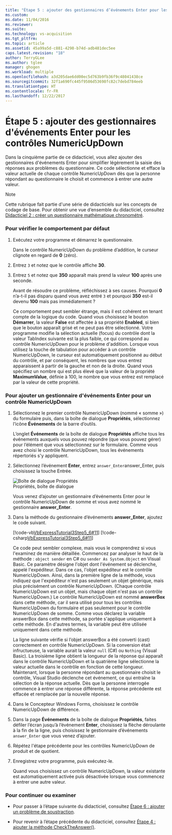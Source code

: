 ```yaml
---
title: "Étape 5 : ajouter des gestionnaires d’événements Enter pour les contrôles NumericUpDown | Microsoft Docs"
ms.custom: 
ms.date: 11/04/2016
ms.reviewer: 
ms.suite: 
ms.technology: vs-acquisition
ms.tgt_pltfrm: 
ms.topic: article
ms.assetid: 45a99a5d-c881-4298-b74d-adb481dec5ee
caps.latest.revision: "18"
author: TerryGLee
ms.author: tglee
manager: ghogen
ms.workload: multiple
ms.openlocfilehash: a3d205dae6dd00ec5d763b9fb36f9c48041438ce
ms.sourcegitcommit: 32f1a690fc445f9586d53698fc82c7debd784eeb
ms.translationtype: HT
ms.contentlocale: fr-FR
ms.lasthandoff: 12/22/2017
---
```

# <a name="step-5-add-enter-event-handlers-for-the-numericupdown-controls"></a>Étape 5 : ajouter des gestionnaires d'événements Enter pour les contrôles NumericUpDown
Dans la cinquième partie de ce didacticiel, vous allez ajouter des gestionnaires d'événements Enter pour simplifier légèrement la saisie des réponses aux problèmes du questionnaire. Ce code sélectionne et efface la valeur actuelle de chaque contrôle NumericUpDown dès que la personne répondant au questionnaire le choisit et commence à entrer une autre valeur.  
  
> [!NOTE]
>  Cette rubrique fait partie d'une série de didacticiels sur les concepts de codage de base. Pour obtenir une vue d’ensemble du didacticiel, consultez [Didacticiel 2 : créer un questionnaire mathématique chronométré](../ide/tutorial-2-create-a-timed-math-quiz.md).  
  
### <a name="to-verify-the-default-behavior"></a>Pour vérifier le comportement par défaut  
  
1.  Exécutez votre programme et démarrez le questionnaire.  
  
     Dans le contrôle NumericUpDown du problème d’addition, le curseur clignote en regard de **0** (zéro).  
  
2.  Entrez `3` et notez que le contrôle affiche **30**.  
  
3.  Entrez `5` et notez que **350** apparaît mais prend la valeur **100** après une seconde.  
  
     Avant de résoudre ce problème, réfléchissez à ses causes. Pourquoi **0** n’a-t-il pas disparu quand vous avez entré `3` et pourquoi **350** est-il devenu **100** mais pas immédiatement ?  
  
     Ce comportement peut sembler étrange, mais il est cohérent en tenant compte de la logique du code. Quand vous choisissez le bouton **Démarrer**, la valeur **False** est affectée à sa propriété **Enabled**, si bien que le bouton apparaît grisé et ne peut pas être sélectionné. Votre programme modifie la sélection actuelle (focus) du contrôle dont la valeur TabIndex suivante est la plus faible, ce qui correspond au contrôle NumericUpDown pour le problème d'addition. Lorsque vous utilisez la touche de tabulation pour accéder à un contrôle NumericUpDown, le curseur est automatiquement positionné au début du contrôle, et par conséquent, les nombres que vous entrez apparaissent à partir de la gauche et non de la droite. Quand vous spécifiez un nombre qui est plus élevé que la valeur de la propriété **MaximumValue**, définie à 100, le nombre que vous entrez est remplacé par la valeur de cette propriété.  
  
### <a name="to-add-an-enter-event-handler-for-a-numericupdown-control"></a>Pour ajouter un gestionnaire d'événements Enter pour un contrôle NumericUpDown  
  
1.  Sélectionnez le premier contrôle NumericUpDown (nommé « somme ») du formulaire puis, dans la boîte de dialogue **Propriétés**, sélectionnez l’icône **Événements** de la barre d’outils.  
  
     L’onglet **Événements** de la boîte de dialogue **Propriétés** affiche tous les événements auxquels vous pouvez répondre (que vous pouvez gérer) pour l’élément que vous sélectionnez sur le formulaire. Comme vous avez choisi le contrôle NumericUpDown, tous les événements répertoriés s'y appliquent.  
  
2.  Sélectionnez l’événement **Enter**, entrez `answer_Enter`answer_Enter, puis choisissez la touche Entrée.  
  
     ![Boîte de dialogue Propriétés](../ide/media/express_answerenter.png "Express_AnswerEnter")  
Propriétés, boîte de dialogue  
  
     Vous venez d’ajouter un gestionnaire d’événements Enter pour le contrôle NumericUpDown de somme et vous avez nommé le gestionnaire **answer_Enter**.  
  
3.  Dans la méthode du gestionnaire d’événements **answer_Enter**, ajoutez le code suivant.  
  
     [!code-vb[VbExpressTutorial3Step5_6#11](../ide/codesnippet/VisualBasic/step-5-add-enter-event-handlers-for-the-numericupdown-controls_1.vb)]
     [!code-csharp[VbExpressTutorial3Step5_6#11](../ide/codesnippet/CSharp/step-5-add-enter-event-handlers-for-the-numericupdown-controls_1.cs)]  
  
     Ce code peut sembler complexe, mais vous le comprendrez si vous l'examinez de manière détaillée. Commencez par analyser le haut de la méthode : `object sender` en C# ou `sender As System.Object` en Visual Basic. Ce paramètre désigne l'objet dont l'événement se déclenche, appelé l'expéditeur. Dans ce cas, l'objet expéditeur est le contrôle NumericUpDown. Ainsi, dans la première ligne de la méthode, vous indiquez que l'expéditeur n'est pas seulement un objet générique, mais plus précisément un contrôle NumericUpDown. (Chaque contrôle NumericUpDown est un objet, mais chaque objet n'est pas un contrôle NumericUpDown.) Le contrôle NumericUpDown est nommé **answerBox** dans cette méthode, car il sera utilisé pour tous les contrôles NumericUpDown du formulaire et pas seulement pour le contrôle NumericUpDown de somme. Comme vous déclarez la variable answerBox dans cette méthode, sa portée s'applique uniquement à cette méthode. En d'autres termes, la variable peut être utilisée uniquement dans cette méthode.  
  
     La ligne suivante vérifie si l’objet answerBox a été converti (cast) correctement en contrôle NumericUpDown. Si la conversion était infructueuse, la variable aurait la valeur `null` (C#) ou `Nothing` (Visual Basic). La troisième ligne obtient la longueur de la réponse qui apparaît dans le contrôle NumericUpDown et la quatrième ligne sélectionne la valeur actuelle dans le contrôle en fonction de cette longueur. Maintenant, lorsque la personne répondant au questionnaire choisit le contrôle, Visual Studio déclenche cet événement, ce qui entraîne la sélection de la réponse actuelle. Dès que la personne interrogée commence à entrer une réponse différente, la réponse précédente est effacée et remplacée par la nouvelle réponse.  
  
4.  Dans le Concepteur Windows Forms, choisissez le contrôle NumericUpDown de différence.  
  
5.  Dans la page **Événements** de la boîte de dialogue **Propriétés**, faites défiler l’écran jusqu’à l’événement **Enter**, choisissez la flèche déroulante à la fin de la ligne, puis choisissez le gestionnaire d’événements `answer_Enter` que vous venez d’ajouter.  
  
6.  Répétez l'étape précédente pour les contrôles NumericUpDown de produit et de quotient.  
  
7.  Enregistrez votre programme, puis exécutez-le.  
  
     Quand vous choisissez un contrôle NumericUpDown, la valeur existante est automatiquement activée puis désactivée lorsque vous commencez à entrer une autre valeur.  
  
### <a name="to-continue-or-review"></a>Pour continuer ou examiner  
  
-   Pour passer à l’étape suivante du didacticiel, consultez [Étape 6 : ajouter un problème de soustraction](../ide/step-6-add-a-subtraction-problem.md).  
  
-   Pour revenir à l’étape précédente du didacticiel, consultez [Étape 4 : ajouter la méthode CheckTheAnswer()](../ide/step-4-add-the-checktheanswer-parens-method.md).